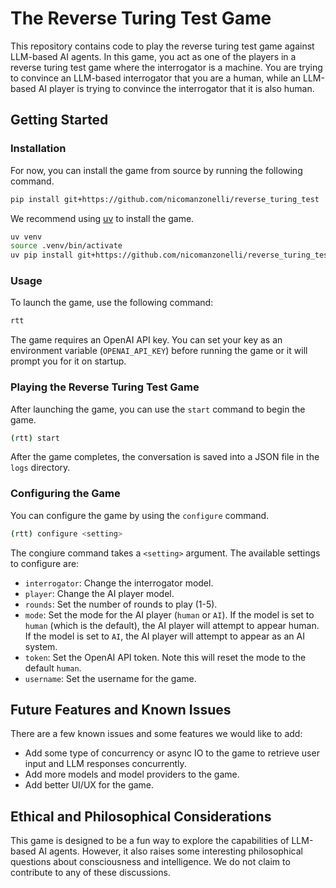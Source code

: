 # The Reverse Turing Test Game

This repository contains code to play the reverse turing test game against LLM-based AI agents. In this game, you act as one of the players in a reverse turing test game where the interrogator is a machine. You are trying to convince an LLM-based interrogator that you are a human, while an LLM-based AI player is trying to convince the interrogator that it is also human.

## Getting Started

### Installation

For now, you can install the game from source by running the following command.

```bash
pip install git+https://github.com/nicomanzonelli/reverse_turing_test
```

We recommend using [uv](https://docs.astral.sh/uv/) to install the game.

```bash
uv venv
source .venv/bin/activate
uv pip install git+https://github.com/nicomanzonelli/reverse_turing_test
```

### Usage

To launch the game, use the following command:

```bash
rtt
```

The game requires an OpenAI API key. You can set your key as an environment variable (`OPENAI_API_KEY`) before running the game or it will prompt you for it on startup.

### Playing the Reverse Turing Test Game

After launching the game, you can use the `start` command to begin the game.

```bash
(rtt) start
```

After the game completes, the conversation is saved into a JSON file in the `logs` directory.

### Configuring the Game

You can configure the game by using the `configure` command.

```bash 
(rtt) configure <setting>
```

The congiure command takes a `<setting>` argument. The available settings to configure are:
- `interrogator`: Change the interrogator model.
- `player`: Change the AI player model.
- `rounds`: Set the number of rounds to play (1-5).
- `mode`: Set the mode for the AI player (`human` or `AI`). If the model is set to `human` (which is the default), the AI player will attempt to appear human. If the model is set to `AI`, the AI player will attempt to appear as an AI system.
- `token`: Set the OpenAI API token. Note this will reset the mode to the default `human`.
- `username`: Set the username for the game.

## Future Features and Known Issues

There are a few known issues and some features we would like to add:
- Add some type of concurrency or async IO to the game to retrieve user input and LLM responses concurrently.
- Add more models and model providers to the game.
- Add better UI/UX for the game.


## Ethical and Philosophical Considerations

This game is designed to be a fun way to explore the capabilities of LLM-based AI agents. However, it also raises some interesting philosophical questions about consciousness and intelligence. We do not claim to contribute to any of these discussions.
